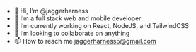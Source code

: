 - 👋 Hi, I’m @jaggerharness
- 👀 I’m a full stack web and mobile developer
- 🌱 I’m currently working on React, NodeJS, and TailwindCSS
- 💞️ I’m looking to collaborate on anything
- 📫 How to reach me jaggerharness5@gmail.com 

<!---
jaggerharness/jaggerharness is a ✨ special ✨ repository because its `README.md` (this file) appears on your GitHub profile.
You can click the Preview link to take a look at your changes.
--->
